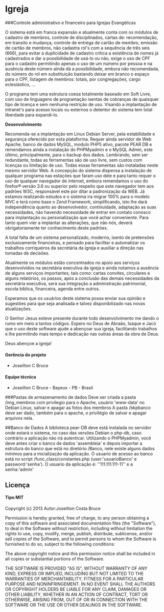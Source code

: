 Igreja
======

###Controle administrativo e financeiro para Igrejas Evangélicas

 O sistema está em franca expansão e atualmente conta com os módulos de cadastro de membros, controle de disciplinados, cartas de: recomendação, em transito e mudança, controle de entrega de cartão de membro, emissão de cartão de membros, não cadastra rol's com a sequência de três seis (666), para evitar a duplicidade de cadastro critica a existência de nomes já cadastrados e dar a possibilidade de usá-lo ou não, exige o uso de CPF para o cadastro permitindo apenas o uso de um número por pessoa e na ausência deste número ainda dá a possibilidade, embora não recomendada, do número do rol em substituição bastando deixar em branco o espaço para o CPF, listagem de membros: totais, por congregações, cargo eclesiástico, ...

  O programa tem uma estrutura coesa totalmente baseado em Soft Livre, com uso de linguagens de programação isentas de cobranças de quaisquer tipo de licença e sem nenhuma restrição de uso. Visando a implantação de intranet's para acesso locais ou externos o detentor do sistema tem total liberdade para expandi-lo.


__Desenvolvimento__

 Recomenda-se a implantação em Linux Debian Server, pela estabilidade e segurança oferecido por esta plataforma. Requer ainda servidor de Web Apache, banco de dados MySQL, modulo PHP5 ativo, pacote PEAR DB e remendamos ainda a instalação do PHPMyadmin e o MySQL Admin, este último, principalmente, para o backup dos dados. Lembrando, sem ser redundante, todas as ferramentas são de uso livre, sem custos com licenças ou limitação de uso. Todas essas ferramentas são instaladas neste mesmo servidor Web.
 A concepção do sistema dispensa a instalação de qualquer programa nas estações que faram uso dele e para tanto requer o uso de qualquer navegador de internet, embora remendamos o uso do firefox® versão 3.6 ou superior pelo respeito que este navegador tem aos padrões W3C, responsável este por ditar a padronização da WEB.
 Já estamos realizando estudos e o sistema ira migrar 100% para o modelo MVC e terá como base o Zend Framework, simplificando, isto lhe dará independência quanto ao desenvolvedor, continuidade, adaptação as suas necessidades, não havendo necessidade de entrar em contato conosco para implantação ou personalização que você achar conveniente. Para tanto quem vier a implantar as alterações, que não nós, deverá obrigatoriamente ter conhecimento deste padrões.

  A total falta de um sistema personalizado, moderno, isento de pretensões exclusivamente financeiras, e pensado para facilitar e automatizar os trabalhos corriqueiros da secretária da igreja e auxiliar a direção nas tomadas de decisões.

  Atualmente os módulos estão concentrados no apoio aos serviços desenvolvidos na secretária executiva da igreja e ainda notamos a ausência de alguns serviços importantes, tais como: cartas convites, circulares e alguns relatórios, os passos, após a conclusão das demais necessidades da secretária executiva, será sua integração a administração patrimonial, escola bíblica, financeira, agenda entre outros.

  Esperamos que os usuários deste sistema possa enviar sua opinião e sugestões para que seja analisada e talvez disponibilizado nas novas atualizações.

  O Senhor Jesus esteve presente durante todo desenvolvimento me dando o rumo em meio a tantos códigos. Espero no Deus de Abraão, Isaque e Jacó que o uso deste software ajude a abençoar sua igreja, facilitando trabalhos e lhe permitindo mais tempo e dedicação nas outras áreas da obra de Deus.

   Deus abençoe a igreja!

#### Gerência do projeto
- Joseilton C Bruce

#### Equipe técnica
- Joseilton C Bruce - Bayeux - PB - Brasil

###Pastas de armazenamento de dados
   Deve ser criada a pasta /img_membros com privilegio para o Apache, usuário 'www-data' no Debian Linux, salvar e apagar as fotos dos membros
   A pasta /bkpbanco deve ser dado, também para o apache, o privilégio de salvar e apagar arquivos nela.

##Banco de Dados
 A biblioteca pear-DB deve está instalada no servidor onde estará o sistema, no caso das versões Debian o php-db, caso contrário a aplicação não irá autenticar.
 Utilizando o PHPMyadmin, você deve antes criar o banco de dados 'assembleia' e depois importar a estrutura do banco que está no diretório /Banco, nele existe alguns dados mínimos para a inicialização da aplicação.
 O usuario de acesso ao banco está no script /func_class/constantes.php (user:'usuarioBanco' e password:'senha').
 O usuario da aplicação é: ''111.111.111-11'' e a senha:'admin'

## Licença

#### __Tipo MIT__
 Copyright (c) 2013 Autor:Joseilton Costa Bruce

 Permission is hereby granted, free of charge, to any person obtaining a copy
 of this software and associated documentation files (the "Software"), to deal
 in the Software without restriction, including without limitation the rights
 to use, copy, modify, merge, publish, distribute, sublicense, and/or sell
 copies of the Software, and to permit persons to whom the Software is
 furnished to do so, subject to the following conditions:

 The above copyright notice and this permission notice shall be included in
 all copies or substantial portions of the Software.

 THE SOFTWARE IS PROVIDED "AS IS", WITHOUT WARRANTY OF ANY KIND, EXPRESS OR
 IMPLIED, INCLUDING BUT NOT LIMITED TO THE WARRANTIES OF MERCHANTABILITY,
 FITNESS FOR A PARTICULAR PURPOSE AND NONINFRINGEMENT. IN NO EVENT SHALL THE
 AUTHORS OR COPYRIGHT HOLDERS BE LIABLE FOR ANY CLAIM, DAMAGES OR OTHER
 LIABILITY, WHETHER IN AN ACTION OF CONTRACT, TORT OR OTHERWISE, ARISING FROM,
 OUT OF OR IN CONNECTION WITH THE SOFTWARE OR THE USE OR OTHER DEALINGS IN
 THE SOFTWARE.


